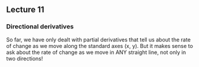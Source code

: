 ## Lecture 11

### Directional derivatives

So far, we have only dealt with partial derivatives that tell us about the rate of change as we move along the standard axes (x, y). But it makes sense to ask about the rate of change as we move in ANY straight line, not only in two directions!

